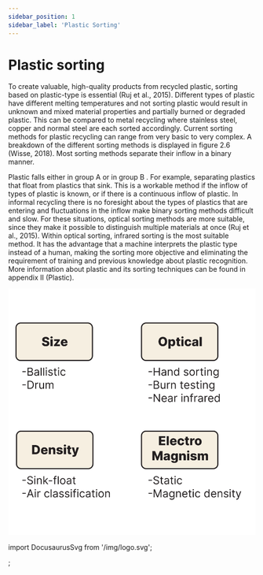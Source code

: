 ```yaml
---
sidebar_position: 1
sidebar_label: 'Plastic Sorting'
---
```

# Plastic sorting

To create valuable, high-quality products from recycled plastic,
sorting based on plastic-type is essential (Ruj et al., 2015).
Different types of plastic have different melting temperatures
and not sorting plastic would result in unknown and mixed
material properties and partially burned or degraded plastic.
This can be compared to metal recycling where stainless steel,
copper and normal steel are each sorted accordingly. Current
sorting methods for plastic recycling can range from very basic
to very complex. A breakdown of the different sorting methods
is displayed in figure 2.6 (Wisse, 2018).
Most sorting methods separate their inflow in a binary manner.

Plastic falls either in group A or in group B . For example,
separating plastics that float from plastics that sink. This is a
workable method if the inflow of types of plastic is known, or
if there is a continuous inflow of plastic. In informal recycling
there is no foresight about the types of plastics that are entering
and fluctuations in the inflow make binary sorting methods
difficult and slow. For these situations, optical sorting methods
are more suitable, since they make it possible to distinguish
multiple materials at once (Ruj et al., 2015). Within optical
sorting, infrared sorting is the most suitable method. It has the
advantage that a machine interprets the plastic type instead of a
human, making the sorting more objective and eliminating the
requirement of training and previous knowledge about plastic
recognition. More information about plastic and its sorting
techniques can be found in appendix II (Plastic).

![Docusaurus logo](/img/theory/sorting-options.svg)


import DocusaurusSvg from '/img/logo.svg';

<DocusaurusSvg className="themedDocusaurus" />;
